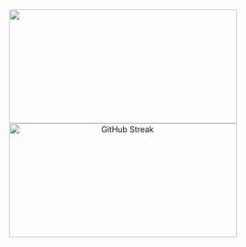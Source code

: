 <div align="center">
  <img align="center" width="400px" height="200px" src="https://github-readme-stats-sigma-five.vercel.app/api?username=olivenbarcelon&theme=merko&show_icons=true&hide_border=true&count_private=true">
  <img align="center" width="400px" height="200px" src="http://github-readme-streak-stats.herokuapp.com?user=olivenbarcelon&theme=merko&hide_border=true&date_format=%5BY.%5Dn.j" alt="GitHub Streak" />
</div>
